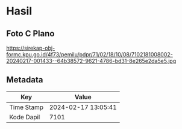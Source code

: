 # Hasil

## Foto C Plano

https://sirekap-obj-formc.kpu.go.id/4f73/pemilu/pdpr/71/02/18/10/08/7102181008002-20240217-001433--64b38572-9621-4786-bd31-8e265e2da5e5.jpg


## Metadata

| Key        | Value               |
| ---------- | ------------------- |
| Time Stamp | 2024-02-17 13:05:41 |
| Kode Dapil | 7101                |




